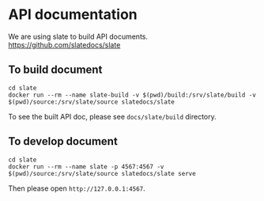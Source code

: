 # API documentation

We are using slate to build API documents.
https://github.com/slatedocs/slate

## To build document

```
cd slate
docker run --rm --name slate-build -v $(pwd)/build:/srv/slate/build -v $(pwd)/source:/srv/slate/source slatedocs/slate
```

To see the built API doc, please see `docs/slate/build` directory.

## To develop document

```
cd slate
docker run --rm --name slate -p 4567:4567 -v $(pwd)/source:/srv/slate/source slatedocs/slate serve
```

Then please open `http://127.0.0.1:4567`.

